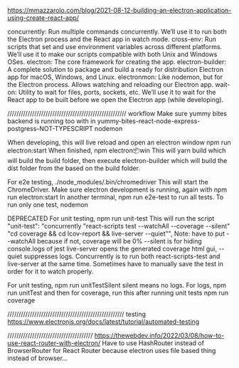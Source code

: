 https://mmazzarolo.com/blog/2021-08-12-building-an-electron-application-using-create-react-app/

concurrently: Run multiple commands concurrently. We’ll use it to run both the Electron process and the React app in watch mode.
cross-env: Run scripts that set and use environment variables across different platforms. We’ll use it to make our scripts compatible with both Unix and Windows OSes.
electron: The core framework for creating the app.
electron-builder: A complete solution to package and build a ready for distribution Electron app for macOS, Windows, and Linux.
electronmon: Like nodemon, but for the Electron process. Allows watching and reloading our Electron app.
wait-on: Utility to wait for files, ports, sockets, etc. We’ll use it to wait for the React app to be built before we open the Electron app (while developing).

/////////////////////////////////////////////////////
workflow
Make sure yummy bites backend is running too with in yummy-bites-react-node-express-postgress-NOT-TYPESCRIPT
    nodemon
    
When developing, this will live reload and open an electron window
    npm run electron:start 
When finished,
    npm electron:package:win
This will yarn build which will build the build folder, then execute electron-builder which will build the dist folder from the based on the build folder.


For e2e testing, 
    ./node_modules/.bin/chromedriver
This will start the ChromeDriver. Make sure electron development is running, again with
    npm run electron:start 
In another terminal, 
    npm run e2e-test
to run all tests. To run only one test, 
    nodemon <File name of test>
 
DEPRECATED 
For unit testing,
    npm run unit-test
This will run the script 
    "unit-test": "concurrently \"react-scripts test --watchAll --coverage --silent\" \"cd coverage && cd lcov-report && live-server --quiet\"",
Note: have to put --watchAll because if not, coverage will be 0%
--silent is for hiding console.logs of jest
live-server opens the generated coverage html gui, --quiet suppresses logs. Concurrently is to run both react-scripts-test and live-server at the same time. Sometimes have to manually save the test in order for it to watch properly.

For unit testing,
    npm run unitTestSilent
silent means no logs. For logs,
    npm run unitTest
and then for coverage, run this after running unit tests
    npm run coverage



////////////////////////////////////////////////////
testing
https://www.electronjs.org/docs/latest/tutorial/automated-testing

//////////////////////////////////////
https://thewebdev.info/2022/03/08/how-to-use-react-router-with-electron/
Have to use HashRouter instead of BrowserRouter for React Router because electron uses file based thing instead of browser...
